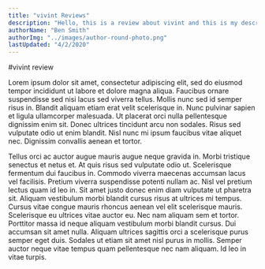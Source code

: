 ```yaml
---
title: "vivint Reviews"
description: "Hello, this is a review about vivint and this is my description"
authorName: "Ben Smith"
authorImg: "../images/author-round-photo.png"
lastUpdated: "4/2/2020"
---
```


#vivint review

Lorem ipsum dolor sit amet, consectetur adipiscing elit, sed do eiusmod tempor incididunt ut labore et dolore magna aliqua. Faucibus ornare suspendisse sed nisi lacus sed viverra tellus. Mollis nunc sed id semper risus in. Blandit aliquam etiam erat velit scelerisque in. Nunc pulvinar sapien et ligula ullamcorper malesuada. Ut placerat orci nulla pellentesque dignissim enim sit. Donec ultrices tincidunt arcu non sodales. Risus sed vulputate odio ut enim blandit. Nisl nunc mi ipsum faucibus vitae aliquet nec. Dignissim convallis aenean et tortor.

Tellus orci ac auctor augue mauris augue neque gravida in. Morbi tristique senectus et netus et. At quis risus sed vulputate odio ut. Scelerisque fermentum dui faucibus in. Commodo viverra maecenas accumsan lacus vel facilisis. Pretium viverra suspendisse potenti nullam ac. Nisl vel pretium lectus quam id leo in. Sit amet justo donec enim diam vulputate ut pharetra sit. Aliquam vestibulum morbi blandit cursus risus at ultrices mi tempus. Cursus vitae congue mauris rhoncus aenean vel elit scelerisque mauris. Scelerisque eu ultrices vitae auctor eu. Nec nam aliquam sem et tortor. Porttitor massa id neque aliquam vestibulum morbi blandit cursus. Dui accumsan sit amet nulla. Aliquam ultrices sagittis orci a scelerisque purus semper eget duis. Sodales ut etiam sit amet nisl purus in mollis. Semper auctor neque vitae tempus quam pellentesque nec nam aliquam. Id leo in vitae turpis.
